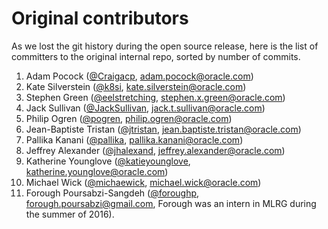 # Original contributors
As we lost the git history during the open source release, here is the list of committers to the original internal repo, sorted by number of commits.

1. Adam Pocock ([@Craigacp](https://github.com/Craigacp), [adam.pocock@oracle.com](mailto:adam.pocock@oracle.com))
1. Kate Silverstein ([@k8si](https://github.com/k8si), [kate.silverstein@oracle.com](mailto:kate.silverstein@oracle.com))
1. Stephen Green ([@eelstretching](https://github.com/eelstretching), [stephen.x.green@oracle.com](mailto:stephen.x.green@oracle.com))
1. Jack Sullivan ([@JackSullivan](https://github.com/JackSullivan), [jack.t.sullivan@oracle.com](mailto:jack.t.sullivan@oracle.com))
1. Philip Ogren ([@pogren](https://github.com/pogren), [philip.ogren@oracle.com](mailto:philip.ogren@oracle.com))
1. Jean-Baptiste Tristan ([@jtristan](https://github.com/jtristan), [jean.baptiste.tristan@oracle.com](mailto:jean.baptiste.tristan@oracle.com))
1. Pallika Kanani ([@pallika](https://github.com/pallika), [pallika.kanani@oracle.com](mailto:pallika.kanani@oracle.com))
1. Jeffrey Alexander ([@jhalexand](https://github.com/jhalexand), [jeffrey.alexander@oracle.com](mailto:jeffrey.alexander@oracle.com))
1. Katherine Younglove ([@katieyounglove](https://github.com/katieyounglove), [katherine.younglove@oracle.com](mailto:katherine.younglove@oracle.com))
1. Michael Wick ([@michaewick](https://github.com/michaelwick), [michael.wick@oracle.com](mailto:michael.wick@oracle.com))
1. Forough Poursabzi-Sangdeh ([@foroughp](https://github.com/foroughp), forough.poursabzi@gmail.com, Forough was an intern in MLRG during the summer of 2016).
